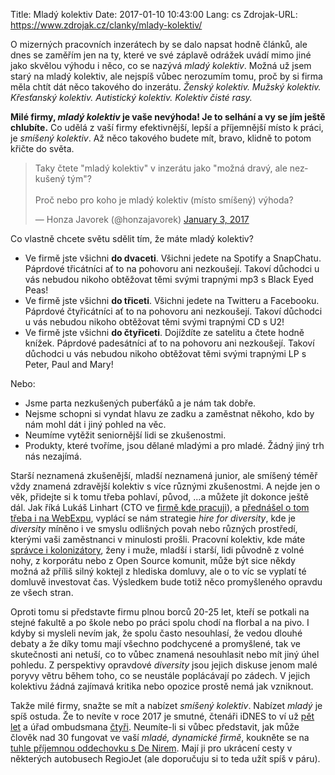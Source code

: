 Title: Mladý kolektiv
Date: 2017-01-10 10:43:00
Lang: cs
Zdrojak-URL: https://www.zdrojak.cz/clanky/mlady-kolektiv/


O mizerných pracovních inzerátech by se dalo napsat hodně článků, ale dnes
se zaměřím jen na ty, které ve své záplavě odrážek uvádí mimo jiné jako
skvělou výhodu i něco, co se nazývá *mladý kolektiv*. Možná už jsem starý
na mladý kolektiv, ale nejspíš vůbec nerozumím tomu, proč
by si firma měla chtít dát něco takového do inzerátu. *Ženský kolektiv.
Mužský kolektiv. Křesťanský kolektiv. Autistický kolektiv. Kolektiv čisté rasy.*

**Milé firmy, *mladý kolektiv* je vaše nevýhoda! Je to selhání a vy se jím ještě
chlubíte.** Co udělá z vaší firmy efektivnější, lepší a příjemnější místo k práci,
je *smíšený kolektiv*. Až něco takového budete mít, bravo, klidně to potom
křičte do světa.

<blockquote class="twitter-tweet" data-lang="en"><p lang="cs" dir="ltr">Taky čtete &quot;mladý kolektiv&quot; v inzerátu jako &quot;možná dravý, ale nezkušený tým&quot;?<br><br>Proč nebo pro koho je mladý kolektiv (místo smíšený) výhoda?</p>&mdash; Honza Javorek (@honzajavorek) <a href="https://twitter.com/honzajavorek/status/816255990677049346">January 3, 2017</a></blockquote>

Co vlastně chcete světu sdělit tím, že máte mladý kolektiv?

- Ve firmě jste všichni **do dvaceti**. Všichni jedete na Spotify a SnapChatu. Páprdové třicátníci ať to na pohovoru ani nezkoušejí. Takoví důchodci u vás nebudou nikoho obtěžovat těmi svými trapnými mp3 s Black Eyed Peas!
- Ve firmě jste všichni **do třiceti**. Všichni jedete na Twitteru a Facebooku. Páprdové čtyřicátníci ať to na pohovoru ani nezkoušejí. Takoví důchodci u vás nebudou nikoho obtěžovat těmi svými trapnými CD s U2!
- Ve firmě jste všichni **do čtyřiceti**. Dojíždíte ze satelitu a čtete hodně knížek. Páprdové padesátníci ať to na pohovoru ani nezkoušejí. Takoví důchodci u vás nebudou nikoho obtěžovat těmi svými trapnými LP s Peter, Paul and Mary!

Nebo:

- Jsme parta nezkušených puberťáků a je nám tak dobře.
- Nejsme schopni si vyndat hlavu ze zadku a zaměstnat někoho, kdo by nám mohl dát i jiný pohled na věc.
- Neumíme vytěžit seniornější lidi se zkušenostmi.
- Produkty, které tvoříme, jsou dělané mladými a pro mladé. Žádný jiný trh nás nezajímá.

Starší neznamená zkušenější, mladší neznamená junior, ale smíšený téměř vždy znamená zdravější kolektiv s více různými zkušenostmi. A nejde jen o věk, přidejte si k tomu třeba pohlaví, původ, ...a můžete jít dokonce ještě dál. Jak říká Lukáš Linhart (CTO ve [firmě kde pracuji](https://apiary.io/company)), a [přednášel o tom třeba i na WebExpu](https://www.webexpo.cz/praha2016/prednaska/from-zero-to-profit-apiary-s-startup-lessons-learned/), vyplácí se nám strategie *hire for diversity*, kde je *diversity* míněno i ve smyslu odlišných povah nebo různých prostředí, kterými vaši zaměstnanci v minulosti prošli. Pracovní kolektiv, kde máte [správce i kolonizátory]({filename}/2016-12-18_kolonizatori-a-spravci-kolonii.md), ženy i muže, mladší i starší, lidi původně z volné nohy, z korporátu nebo z Open Source komunit, může být sice někdy možná až příliš silný koktejl z hlediska domluvy, ale o to víc se vyplatí té domluvě investovat čas. Výsledkem bude totiž něco promyšleného opravdu ze všech stran.

Oproti tomu si představte firmu plnou borců 20-25 let, kteří se potkali na stejné fakultě a po škole nebo po práci spolu chodí na florbal a na pivo. I kdyby si mysleli nevím jak, že spolu často nesouhlasí, že vedou dlouhé debaty a že díky tomu mají všechno podchycené a promyšlené, tak ve skutečnosti ani netuší, co to vůbec znamená nesouhlasit nebo mít jiný úhel pohledu. Z perspektivy opravdové *diversity* jsou jejich diskuse jenom malé poryvy větru během toho, co se neustále poplácávají po zádech. V jejich kolektivu žádná zajímavá kritika nebo opozice prostě nemá jak vzniknout.

Takže milé firmy, snažte se mít a nabízet *smíšený kolektiv*. Nabízet *mladý* je spíš ostuda. Že to nevíte v roce 2017 je smutné, čtenáři iDNES to ví už [pět let](http://finance.idnes.cz/smiseny-pracovni-kolektiv-pracuje-lepe-fcl-/podnikani.aspx?c=A120515_1778109_podnikani_bab) a úřad ombudsmana [čtyři](http://ihned.cz/domaci/c1-59915010-mlady-kolektiv-diskriminace-obmudsman-varvarovsky). Neumíte-li si vůbec představit, jak může člověk nad 30 fungovat ve vaší *mladé, dynamické firmě*, koukněte se na [tuhle příjemnou oddechovku s De Nirem](http://www.csfd.cz/film/383682-stazista/). Mají ji pro ukrácení cesty v některých autobusech RegioJet (ale doporučuju si to teda užít spíš v páru).
